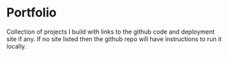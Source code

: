 # Portfolio

Collection of projects I build with links to the github code and deployment site if any. If no site listed then the github repo will have instructions to run it locally.
